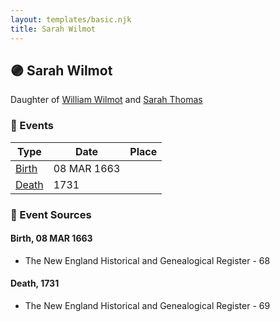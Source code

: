 ```yaml
---
layout: templates/basic.njk
title: Sarah Wilmot
---
```

## 🟣 Sarah Wilmot

Daughter of [William Wilmot](/people/4/47205976) and [Sarah Thomas](/people/2/28506175)

### 📆 Events

Type | Date | Place
------ | ------ | ------
[Birth](#event-0) | 08 MAR 1663 |
[Death](#event-1) | 1731 |

### 📰 Event Sources

#### <a id="event-0"></a> Birth, 08 MAR 1663
* The New England Historical and Genealogical Register  - 68

#### <a id="event-1"></a> Death, 1731
* The New England Historical and Genealogical Register  - 69